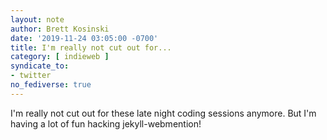 ```yaml
---
layout: note
author: Brett Kosinski
date: '2019-11-24 03:05:00 -0700'
title: I'm really not cut out for...
category: [ indieweb ]
syndicate_to:
- twitter
no_fediverse: true
---
```

I'm really not cut out for these late night coding sessions anymore.  But I'm having a lot of fun hacking jekyll-webmention!
